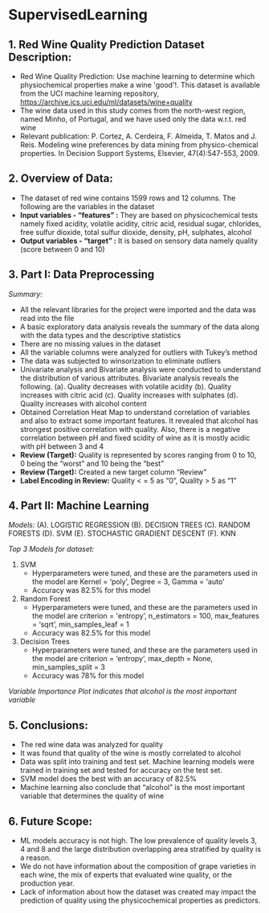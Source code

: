# SupervisedLearning



## 1. Red Wine Quality Prediction Dataset Description: 

- Red Wine Quality Prediction: Use machine learning to determine which physiochemical properties make a wine 'good'!. This dataset is available from the UCI machine learning repository, https://archive.ics.uci.edu/ml/datasets/wine+quality
-  The wine data used in this study comes from the north-west region, named Minho, of Portugal, and we have used only the data w.r.t. red wine
- Relevant publication: P. Cortez, A. Cerdeira, F. Almeida, T. Matos and J. Reis. Modeling wine preferences by data mining from physico-chemical properties. In Decision Support Systems, Elsevier, 47(4):547-553, 2009.

## 2. Overview of Data: 

- The dataset of red wine contains 1599 rows and 12 columns. The following are the variables in the dataset
- **Input variables - “features” :** They are based on physicochemical tests namely fixed acidity, volatile acidity, 
citric acid, residual sugar, chlorides, free sulfur dioxide, total sulfur dioxide, density, pH, sulphates, 
alcohol 
- **Output variables - “target” :** It is based on sensory data namely quality (score between 0 and 10)

## 3. Part I: Data Preprocessing 

*Summary:*

- All the relevant libraries for the project were imported and the data was read into the file
- A basic exploratory data analysis reveals the summary of the data along with the data types and the descriptive statistics
- There are no missing values in the dataset
- All the variable columns were analyzed for outliers with Tukey’s method
- The data was subjected to winsorization to eliminate outliers
- Univariate analysis and Bivariate analysis were conducted to understand the distribution of various attributes. Bivariate analysis reveals the following. (a). Quality decreases with volatile acidity (b). Quality increases with citric acid (c). Quality increases with sulphates (d). Quality increases with alcohol content
- Obtained Correlation Heat Map to understand correlation of variables and also to extract some important features. It revealed that alcohol has strongest positive correlation with quality. Also, there is a negative correlation between pH and fixed scidity of wine as it is mostly acidic with pH between 3 and 4
- **Review (Target):** Quality is represented by scores ranging from 0 to 10, 0 being the “worst” and 10 being the “best”
- **Review (Target):** Created a new target column “Review”
- **Label Encoding in Review:** Quality < = 5 as “0”, Quality > 5 as “1” 

## 4. Part II: Machine Learning

*Models:*
(A). LOGISTIC REGRESSION
(B). DECISION TREES
(C). RANDOM FORESTS
(D). SVM
(E). STOCHASTIC GRADIENT DESCENT
(F). KNN

*Top 3 Models for dataset:*

1. SVM
   - Hyperparameters were tuned, and these are the parameters used in the model are Kernel = ‘poly’, Degree = 3, Gamma = 'auto'
   - Accuracy was 82.5% for this model
2. Random Forest
   - Hyperparameters were tuned, and these are the parameters used in the model are criterion = 'entropy’, n_estimators = 100, 
   max_features = ‘sqrt’, min_samples_leaf = 1
   - Accuracy was 82.5% for this model
3. Decision Trees
   - Hyperparameters were tuned, and these are the parameters used in the model are criterion = ‘entropy’, max_depth = None, 
   min_samples_split = 3
   - Accuracy was 78% for this model

*Variable Importance Plot indicates that alcohol is the most important variable*

## 5. Conclusions:
 
- The red wine data was analyzed for quality 
- It was found that quality of the wine is mostly correlated to alcohol 
- Data was split into training and test set. Machine learning models were trained in training set and tested for accuracy on the test   set.
- SVM model does the best with an accuracy of 82.5%
- Machine learning also conclude that “alcohol” is the most important variable that determines the quality of wine

## 6. Future Scope:

- ML models accuracy is not high. The low prevalence of quality levels 3, 4 and 8 and the large distribution overlapping area stratified by quality is a reason.
- We do not have information about the composition of grape varieties in each wine, the mix of experts that evaluated wine quality, or the production year.
- Lack of information about how the dataset was created may impact the prediction of quality using the physicochemical properties as predictors. 
